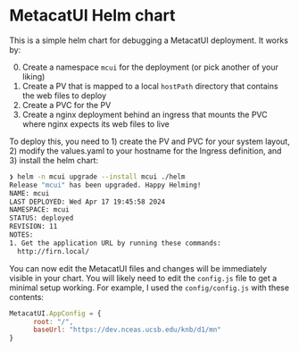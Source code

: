 # MetacatUI Helm chart

This is a simple helm chart for debugging a MetacatUI deployment. It works by:

0. Create a namespace `mcui` for the deployment (or pick another of your liking)
1. Create a PV that is mapped to a local `hostPath` directory that contains the web files to deploy
2. Create a PVC for the PV
3. Create a nginx deployment behind an ingress that mounts the PVC where nginx expects its web files to live

To deploy this, you need to 1) create the PV and PVC for your system layout, 2) modify the values.yaml to your hostname for the Ingress definition, and 3) install the helm chart:

```bash
❯ helm -n mcui upgrade --install mcui ./helm
Release "mcui" has been upgraded. Happy Helming!
NAME: mcui
LAST DEPLOYED: Wed Apr 17 19:45:58 2024
NAMESPACE: mcui
STATUS: deployed
REVISION: 11
NOTES:
1. Get the application URL by running these commands:
  http://firn.local/
```

You can now edit the MetacatUI files and changes will be immediately visible in your chart. You will likely need to edit the `config.js` file to get a minimal setup working.  For example, I used the `config/config.js` with these contents:

```javascript
MetacatUI.AppConfig = {
      root: "/",
      baseUrl: "https://dev.nceas.ucsb.edu/knb/d1/mn"
}
```

